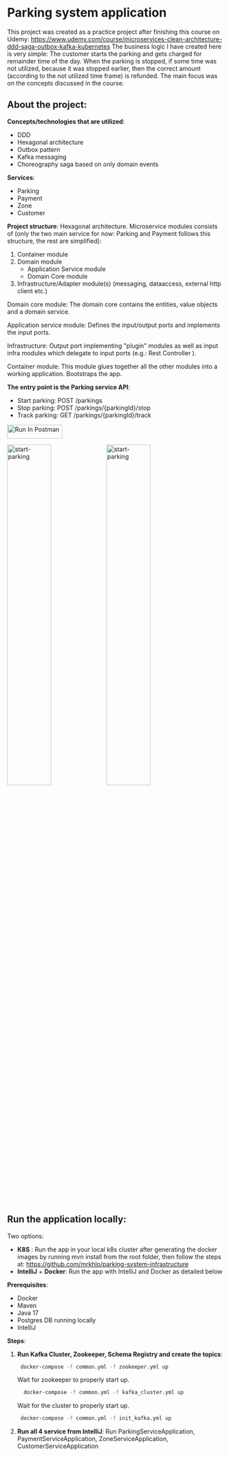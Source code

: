 # Parking system application
This project was created as a practice project after finishing this course on Udemy: https://www.udemy.com/course/microservices-clean-architecture-ddd-saga-outbox-kafka-kubernetes
The business logic I have created here is very simple: The customer starts the parking and gets charged for remainder time of the day. When the parking is stopped, if some time was not utilized, because it was stopped earlier, then the correct amount (according to the not utilized time frame) is refunded.
The main focus was on the concepts discussed in the course.

## About the project:
**Concepts/technologies that are utilized**: 
- DDD
- Hexagonal architecture
- Outbox pattern
- Kafka messaging
- Choreography saga based on only domain events

**Services**:
- Parking
- Payment
- Zone
- Customer

**Project structure**: 
Hexagonal architecture.
Microservice modules consists of (only the two main service for now: Parking and Payment follows this structure, the rest are simplified):
1. Container module
2. Domain module
    - Application Service module
    - Domain Core module
3. Infrastructure/Adapter module(s) (messaging, dataaccess, external http client etc.)

Domain core module:
The domain core contains the entities, value objects and a domain service.

Application service module: 
Defines the input/output ports and implements the input ports.

Infrastructure:
Output port implementing "plugin" modules as well as input infra modules which delegate to input ports (e.g.: Rest Controller ). 

Container module:
This module glues together all the other modules into a working application. Bootstraps the app.

**The entry point is the Parking service API**:
- Start parking: POST /parkings
- Stop parking:  POST /parkings/{parkingId}/stop
- Track parking: GET  /parkings/{parkingId}/track

[<img src="https://run.pstmn.io/button.svg" alt="Run In Postman" style="width: 128px; height: 32px;">](https://app.getpostman.com/run-collection/5457702-82280204-2ece-40bf-950d-58ff0b4edeaf?action=collection%2Ffork&source=rip_markdown&collection-url=entityId%3D5457702-82280204-2ece-40bf-950d-58ff0b4edeaf%26entityType%3Dcollection%26workspaceId%3D90db576c-cc7d-41d5-aae2-f027387a7cb8#?env%5BLocal%5D=W3sia2V5IjoidmFyLnRyYWNraW5nLmlkIiwidmFsdWUiOiIiLCJlbmFibGVkIjp0cnVlLCJ0eXBlIjoiYW55In0seyJrZXkiOiJ2YXIucGFya2luZy5pZCIsInZhbHVlIjoiIiwiZW5hYmxlZCI6dHJ1ZSwidHlwZSI6ImFueSJ9LHsia2V5IjoidmFyLmJhc2UudXJsIiwidmFsdWUiOiJodHRwOi8vbG9jYWxob3N0OjgxODEiLCJlbmFibGVkIjp0cnVlLCJ0eXBlIjoiZGVmYXVsdCJ9XQ==)

<p float="left">
  <img src="https://github.com/mrkhlo/parking-system-app/assets/38752660/aa2ced58-ceba-40c5-8e46-5d064b2a489c" alt="start-parking" width="45%">
  <img src="https://github.com/mrkhlo/parking-system-app/assets/38752660/e4c6d3f9-4bca-46e6-805a-1c318f3dcc02" alt="start-parking" width="45%">
</p>

## Run the application locally:
Two options: 
- **K8S** : Run the app in your local k8s cluster after generating the docker images by running mvn install from the root folder, then follow the steps at: https://github.com/mrkhlo/parking-system-infrastructure
- **IntelliJ** + **Docker**: Run the app with IntelliJ and Docker as detailed below

**Prerequisites**:
- Docker
- Maven
- Java 17
- Postgres DB running locally
- IntelliJ

**Steps**:
1. **Run Kafka Cluster, Zookeeper, Schema Registry and create the topics**:
     ```bash
      docker-compose -f common.yml -f zookeeper.yml up
     ```
     Wait for zookeeper to properly start up.
  
    ```bash
      docker-compose -f common.yml -f kafka_cluster.yml up
    ```
    Wait for the cluster to properly start up.

   ```bash
    docker-compose -f common.yml -f init_kafka.yml up
   ```
2. **Run all 4 service from IntelliJ**:
      Run ParkingServiceApplication, PaymentServiceApplication, ZoneServiceApplication, CustomerServiceApplication
